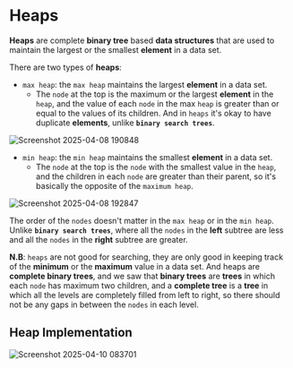 # Heaps
**Heaps** are complete **binary tree** based **data structures** that are used to maintain the largest or the smallest **element** in a data set.

There are two types of **heaps**:
* `max heap`: the `max heap` maintains the largest **element** in a data set.
    * The `node` at the top is the maximum or the largest **element** in the `heap`, and the value of each `node` in the max `heap` is greater than or equal to the values of its children. And in `heaps` it's okay to have duplicate **elements**, unlike **`binary search trees`**.

![Screenshot 2025-04-08 190848](https://github.com/user-attachments/assets/2a8dda0c-980e-4cae-bd6e-71ba1eeac0a3)

* `min heap`: the `min heap` maintains the smallest **element** in a data set.
    * The `node` at the top is the `node` with the smallest value in the `heap`, and the children in each `node` are greater than their parent, so it's basically the opposite of the `maximum heap`.

![Screenshot 2025-04-08 192847](https://github.com/user-attachments/assets/5b8341a6-9df7-4d06-8c82-7a5207e4c80b)

The order of the `nodes` doesn't matter in the `max heap` or in the `min heap`. Unlike **`binary search trees`**, where all the `nodes` in the **left** subtree are less and all the `nodes` in the **right** subtree are greater.

**N.B**: `heaps` are not good for searching, they are only good in keeping track of the **minimum** or the **maximum** value in a data set. And heaps are **complete binary trees**, and we saw that **binary trees** are **trees** in which each `node` has maximum two children, and a **complete tree** is a **tree** in which all the levels are completely filled from left to right, so there should not be any gaps in between the `nodes` in each level.

## Heap Implementation

![Screenshot 2025-04-10 083701](https://github.com/user-attachments/assets/46c4eeb8-aec8-463b-b102-5e04f0a68837)
